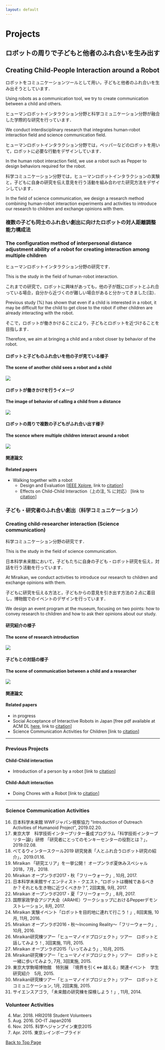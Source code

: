 ```yaml
---
layout: default
---
```


# Projects

## ロボットの周りで子どもと他者のふれ合いを生み出す
## Creating Child-People Interaction around a Robot

ロボットをコミュニケーションツールとして用い，子どもと他者のふれ合いを生み出そうとしています．

Using robots as a communication tool, we try to create communication between a child and others.

ヒューマンロボットインタラクション分野と科学コミュニケーション分野が融合した学際的な研究を行っています．

We conduct interdisciplinary research that integrates human-robot interaction field and science communication field.

ヒューマンロボットインタラクション分野では，ペッパーなどのロボットを用いて，ロボットに必要な行動をデザインしています．

In the human robot interaction field, we use a robot such as Pepper to design behaviors required for the robot.

科学コミュニケーション分野では，ヒューマンロボットインタラクションの実験と，子どもに自身の研究を伝え意見を行う活動を組み合わせた研究方法をデザインしています．

In the field of science communication, we design a research method combining human-robot interaction experiments and activities to introduce our research to children and exchange opinions with them.

### 複数の子ども同士のふれ合い創出に向けたロボットの対人距離調整能力構成法
### The configuration method of interpersonal distance adjustment ability of a robot for creating interaction among multiple children

ヒューマンロボットインタラクション分野の研究です．

This is the study in the field of human-robot interaction.

これまでの研究で，ロボットに興味があっても，他の子が既にロボットとふれ合っている場合，自分から近づくのが難しい場合があると分かってきました(注)．

Previous study (%) has shown that even if a child is interested in a robot, it may be difficult for the child to get close to the robot if other children are already interacting with the robot.

そこで，ロボットが働きかけることにより，子どもとロボットを近づけることを目指します．

Therefore, we aim at bringing a child and a robot closer by behavior of the robot.

#### ロボットと子どものふれ合いを他の子が見ている様子
#### The scene of another child sees a robot and a child

![](figure/another-child-seeing-robot-and-child.png)

#### ロボットが働きかけを行うイメージ
#### The image of behavior of calling a child from a distance 

![](figure/calling-for-child.png)

#### ロボットの周りで複数の子どもがふれ合い出す様子
#### The scence where multiple children interact around a robot

![](figure/interaction-with-many-children-occur.png)

#### 関連論文
#### Related papers

- Walking together with a robot
  - Design and Evaluation
  [<a href="https://doi.org/10.1109/SII.2015.7405071">IEEE Xplore</a>, link to <a href="{{ site.baseurl }}/publications.html#SII2015">citation</a>]
   - Effects on Child-Child Interaction（上の注, % に対応）
   [link to <a href="{{ site.baseurl }}/publications.html#RO-MAN2018-1">citation</a>]

### 子ども・研究者のふれ合い創出（科学コミュニケーション）
### Creating child-researcher interaction (Science communication)

科学コミュニケーション分野の研究です．

This is the study in the field of science communication.

日本科学未来館において，子どもたちに自身の子ども・ロボット研究を伝え，対話を行う活動を行っています．

At Miraikan, we conduct activities to introduce our research to children and exchange opinions with them.

子どもに研究を伝える方法と，子どもからの意見を引き出す方法の２点に着目し，博物館でのイベントのデザインを行っています．

We design an event program at the museum, focusing on two points: how to convey research to children and how to ask their opinions about our study.

#### 研究紹介の様子
#### The scene of research introduction

![](figure/joint-research-introduction.jpg)

#### 子どもとの対話の様子
#### The scene of communication between a child and a researcher

![](figure/communication-with-visitors.png)

#### 関連論文
#### Related papers

- in progress
- Social Acceptance of Interactive Robots in Japan [free pdf available at ACM DL <a href="https://doi.org/10.1145/3173386.3177012">here</a>, link to <a href="{{ site.baseurl }}/publications.html#HRI2018-2">citation</a>]
- Science Communication Activities for Children [link to <a href="{{ site.baseurl }}/publications.html#RSJ2017">citation</a>]

***

### Previous Projects

#### Child-Child interaction

- Introduction of a person by a robot [link to <a href="{{ site.baseurl }}/publications.html#RO-MAN2018-2">citation</a>]

#### Child-Adult interaction

- Doing Chores with a Robot [link to <a href="{{ site.baseurl }}/publications.html#IFHE2016">citation</a>]

***

### Science Communication Activities

16. 日本科学未来館 WWFジャパン視察協力 "Introduction of Outreach Activities of Humanoid Project", 2019.02.20. 
15. 東京大学　科学技術インタープリター養成プログラム「科学技術インタープリター論I」研修 「研究者にとってのモンキーセンターの役割とは？」，2019.02.08.  
14. べてるウィンタースクール2019 研究発表「人とふれ合うロボット研究の紹介」，2019.01.16.  
13. Miraikan 「研究エリア」を一挙公開！ オープンラボ夏休みスペシャル2018，7月，2018. 
12. Miraikan オープンラボ2017・秋「フリーウォーク」, 10月, 2017.
11. 日本科学未来館サイエンティスト・クエスト, “ロボットは機械であるべきか？それとも生き物に近づくべきか？”, 2回実施, 9月, 2017.
10. Miraikan オープンラボ2017・夏「フリーウォーク」, 8月, 2017.
9. 国際家政学会アジア大会（ARAHE）ワークショップにおけるPepperデモンストレーション, 8月, 2017.
8. Miraikan 実験イベント「ロボットを目的地に連れて行こう！」, 8回実施, 10月, 11月, 2016.
7. Miraikan オープンラボ2016・秋～Incoming Reality～「フリーウォーク」, 10月, 2016.
6. Miraikan研究棟ツアー「ヒューマノイドプロジェクト」ツアー　ロボットと話してみよう！, 3回実施, 11月, 2015.
5. Miraikan オープンラボ2015「いってみよう」, 10月, 2015.
4. Miraikan研究棟ツアー「ヒューマノイドプロジェクト」ツアー　ロボットと一緒に歩いてみよう, 7月, 3回実施, 2015.
3. 東京大学駒場博物館　特別展　『境界を引く⇔ 越える』関連イベント　学生研究紹介　5月, 2015.
2. Miraikan研究棟ツアー「ヒューマノイドプロジェクト」ツアー　ロボットとコミュニケーション, 1月, 2回実施, 2015.
1. サイエンスアゴラ, 「未来館の研究棟を探検しよう！」, 11月, 2014.

### Volunteer Activities

4. Mar. 2018. HRI2018 Student Volunteers
3. Aug. 2016.  DO-IT Japan2016
2. Nov. 2015.  科学へジャンプイン東京2015
1. Apr. 2015.  東京レインボープライド

<a href="{{ site.baseurl }}/index.html">Back to Top Page</a>